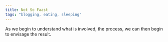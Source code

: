 ```yaml
---
title: Not So Faast
tags: "blogging, eating, sleeping"
---
```


As we begin to understand what is involved, the process, we can then begin to envisage the result.